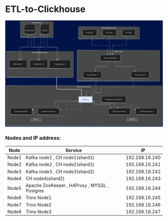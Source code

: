 # ETL-to-Clickhouse

![My Image](Images/Data-Artitecture-20241121.png)

### Nodes and IP address:
| Node       | Service                     | IP     |
|---------------|---------------------------------|------------|
| Node1    | Kafka node1 , CH node1(shard1)     | 192.168.16.240   |
| Node2    | Kafka node2 , CH node2(shard1)    | 192.168.16.241|
| Node3    | Kafka node3 , CH node3(shard2)     | 192.168.16.242    |
| Node4    |  CH node4(shard2)     | 192.168.16.243    |
| Node5    | Apache ZooKeeper , HAProxy , MYSQL , Postgres    | 192.168.16.244    |
| Node6    | Trino Node1     | 192.168.16.245    |
| Node7    | Trino Node2     | 192.168.16.246    |
| Node8    | Trino Node3    | 192.168.16.247    |

